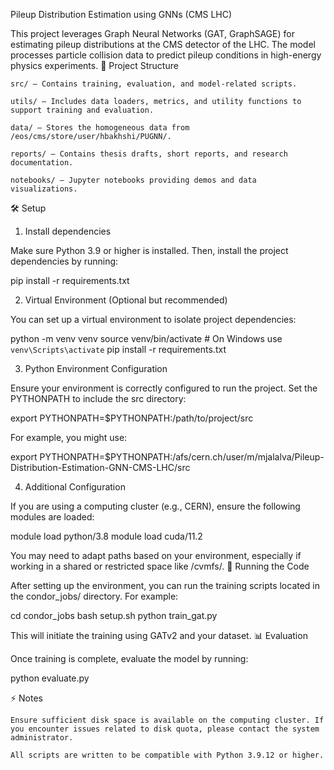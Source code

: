 Pileup Distribution Estimation using GNNs (CMS LHC)

This project leverages Graph Neural Networks (GAT, GraphSAGE) for estimating pileup distributions at the CMS detector of the LHC. The model processes particle collision data to predict pileup conditions in high-energy physics experiments.
📁 Project Structure

    src/ — Contains training, evaluation, and model-related scripts.

    utils/ — Includes data loaders, metrics, and utility functions to support training and evaluation.

    data/ — Stores the homogeneous data from /eos/cms/store/user/hbakhshi/PUGNN/.

    reports/ — Contains thesis drafts, short reports, and research documentation.

    notebooks/ — Jupyter notebooks providing demos and data visualizations.

🛠️ Setup
1. Install dependencies

Make sure Python 3.9 or higher is installed. Then, install the project dependencies by running:

pip install -r requirements.txt

2. Virtual Environment (Optional but recommended)

You can set up a virtual environment to isolate project dependencies:

python -m venv venv
source venv/bin/activate  # On Windows use `venv\Scripts\activate`
pip install -r requirements.txt

3. Python Environment Configuration

Ensure your environment is correctly configured to run the project. Set the PYTHONPATH to include the src directory:

export PYTHONPATH=$PYTHONPATH:/path/to/project/src

For example, you might use:

export PYTHONPATH=$PYTHONPATH:/afs/cern.ch/user/m/mjalalva/Pileup-Distribution-Estimation-GNN-CMS-LHC/src

4. Additional Configuration

If you are using a computing cluster (e.g., CERN), ensure the following modules are loaded:

module load python/3.8
module load cuda/11.2

You may need to adapt paths based on your environment, especially if working in a shared or restricted space like /cvmfs/.
🔧 Running the Code

After setting up the environment, you can run the training scripts located in the condor_jobs/ directory. For example:

cd condor_jobs
bash setup.sh
python train_gat.py

This will initiate the training using GATv2 and your dataset.
📊 Evaluation

Once training is complete, evaluate the model by running:

python evaluate.py

⚡ Notes

    Ensure sufficient disk space is available on the computing cluster. If you encounter issues related to disk quota, please contact the system administrator.

    All scripts are written to be compatible with Python 3.9.12 or higher.
